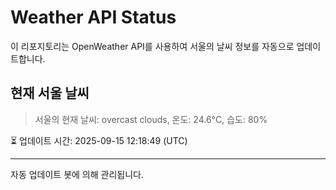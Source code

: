 
# Weather API Status

이 리포지토리는 OpenWeather API를 사용하여 서울의 날씨 정보를 자동으로 업데이트합니다.

## 현재 서울 날씨
> 서울의 현재 날씨: overcast clouds, 온도: 24.6°C, 습도: 80%

⏳ 업데이트 시간: 2025-09-15 12:18:49 (UTC)

---
자동 업데이트 봇에 의해 관리됩니다.
